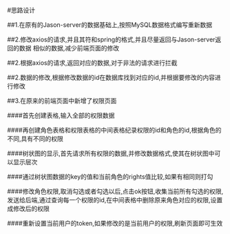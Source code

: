 #思路设计

##1.在原有的Jason-server的数据基础上,按照MySQL数据格式编写重新数据

##2.修改axios的请求,并且其符和spring的格式,并且尽量返回与Jason-server返回的数据 相似的数据,减少前端页面的修改

##2.根据axios的请求,返回对应的数据,对于非法的请求进行拦截

##2.数据的修改,根据修改数据的id在数据库找到对应的id,并根据要修改的内容进行修改













##3.在原来的前端页面中新增了权限页面

####首先创建表格,输入全部的权限数据

####再创建角色表格和权限表格的中间表格纪录权限的id和角色的id,根据角色的不同,具有不同的权限


####树状图的显示,首先请求所有权限的数据,并修改数据格式,使其在树状图中可以显示层次

####通过树状图数据的key的值和当前角色的rights值比较,如果有相同则打勾

####修改角色权限,取消勾选或者勾选以后,点击ok按钮,收集当前所有勾选的权限,发送给后端,通过查询每一个权限的id,在中间表格中删除原来角色对应的权限,设置成修改后的权限

####重新设置当前用户的token,如果修改的是当前用户的权限,刷新页面即可生效